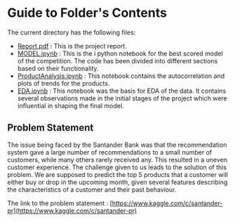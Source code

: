 # Guide to Folder's Contents
The current directory has the following files:
- [Report.pdf](./Report.pdf) : This is the project report.
- [MODEL.ipynb](./MODEL.ipynb) : This is the i python notebook for the best scored model of the competition. The code has been divided into different sections based on their functionality.
- [ProductAnalysis.ipynb](./ProductAnalysis.ipynb) : This notebook contains the autocorrelation and plots of trends for the products. 
- [EDA.ipynb](./EDA.ipynb) : This notebook was the basis for EDA of the data. It contains several observations made in the initial stages of the project which were influential in shaping the final model. 

## Problem Statement
The issue being faced by the Santander Bank was that the recommendation system gave a large number of recommendations to a small number of customers, while many others rarely received any. This resulted in a uneven customer experience. The challenge given to us leads to the solution of this problem. We are supposed to predict the top 5 products that a customer will either buy or drop in the upcoming month, given several features describing the characteristics of a customer and their past behaviour.

The link to the problem statement : [https://www.kaggle.com/c/santander-pr](https://www.kaggle.com/c/santander-pr)
